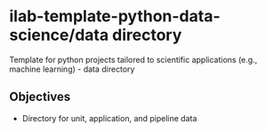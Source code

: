 
# ilab-template-python-data-science/data directory

Template for python projects tailored to scientific applications (e.g., machine learning) - data directory

## Objectives

- Directory for unit, application, and pipeline data

